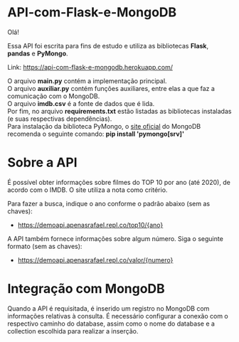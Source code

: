 # API-com-Flask-e-MongoDB
Olá!

Essa API foi escrita para fins de estudo e utiliza as bibliotecas **Flask**, **pandas** e **PyMongo**.

Link: https://api-com-flask-e-mongodb.herokuapp.com/

O arquivo **main.py** contém a implementação principal.  
O arquivo **auxiliar.py** contém funções auxiliares, entre elas a que faz a comunicação com o MongoDB.  
O arquivo **imdb.csv** é a fonte de dados que é lida.  
Por fim, no arquivo **requirements.txt** estão listadas as bibliotecas instaladas (e suas respectivas dependências).  
Para instalação da biblioteca PyMongo, o [site oficial](https://docs.mongodb.com/drivers/pymongo/) do MongoDB recomenda o seguinte comando: **pip install 'pymongo[srv]'**


# Sobre a API

É possível obter informações sobre filmes do TOP 10 por ano (até 2020), de acordo com o IMDB. O site utiliza a nota como critério.



Para fazer a busca, indique o ano conforme o padrão abaixo (sem as chaves):

* https://demoapi.apenasrafael.repl.co/top10/{ano}


A API também fornece informações sobre algum número. Siga o seguinte formato (sem as chaves):

* https://demoapi.apenasrafael.repl.co/valor/{numero}

# Integração com MongoDB
Quando a API é requisitada, é inserido um registro no MongoDB com informações relativas à consulta.
É necessário configurar a conexão com o respectivo caminho do database, assim como o nome do database e a collection escolhida para realizar a inserção.
